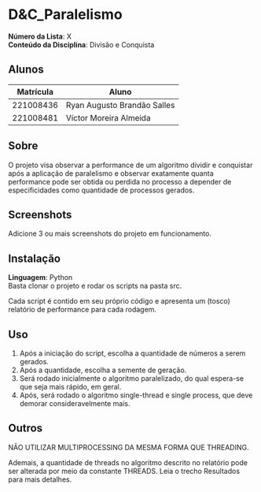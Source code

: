 # D&C_Paralelismo

**Número da Lista**: X<br>
**Conteúdo da Disciplina**: Divisão e Conquista<br>

## Alunos
|Matrícula | Aluno |
| -- | -- |
| 221008436  | Ryan Augusto Brandão Salles |
| 221008481 |  Víctor Moreira Almeida |

## Sobre 
O projeto visa observar a performance de um algoritmo dividir e conquistar após a aplicação de paralelismo
e observar exatamente quanta performance pode ser obtida ou perdida no processo a depender de especificidades como
quantidade de processos gerados.

## Screenshots
Adicione 3 ou mais screenshots do projeto em funcionamento.

## Instalação 
**Linguagem**: Python<br>
Basta clonar o projeto e rodar os scripts na pasta src.

Cada script é contido em seu próprio código e apresenta um (tosco) relatório de performance 
para cada rodagem.

## Uso 

1. Após a iniciação do script, escolha a quantidade de números a serem gerados.
2. Após a quantidade, escolha a semente de geração.
3. Será rodado inicialmente o algoritmo paralelizado, do qual espera-se que seja mais rápido, em geral.
4. Após, será rodado o algoritmo single-thread e single process, que deve demorar consideravelmente mais.

## Outros

NÃO UTILIZAR MULTIPROCESSING DA MESMA FORMA QUE THREADING.

Ademais, a quantidade de threads no algoritmo descrito no relatório pode ser alterada por meio da constante
THREADS. Leia o trecho Resultados para mais detalhes.



